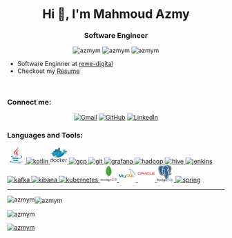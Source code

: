 <h1 align="center">Hi 👋, I'm Mahmoud Azmy</h1>
<h3 align="center">Software Engineer</h3>

<p align="center"> 
  <img src="https://komarev.com/ghpvc/?username=azmym&label=Profile%20views&color=0e75b6&style=flat" alt="azmym" /> 
  <img src="https://badges.pufler.dev/repos/azmym" alt="azmym" />
  <img src="https://img.shields.io/github/followers/azmym?label=Followers" alt="azmym" />
</p>
    
  - Software Enginner at <a href="https://www.rewe-digital.com/">rewe-digital</a>
  - Checkout my <a href="https://app.box.com/shared/cndcz4lfcn">Resume</a>
 	

</br>
<h3 align="left"> Connect me:</h3>
<p align="center">
	<a href="mailto:mahmoud.azmy@gmail.com"><img img src="https://img.shields.io/badge/gmail-%23EA4335.svg?style=plastic&logo=gmail&logoColor=white" alt="Gmail"/></a>
	<a href="https://github.com/azmym"><img src="https://img.shields.io/badge/github-%23181717.svg?style=plastic&logo=github&logoColor=white" alt="GitHub"/></a>
	<a href="https://www.linkedin.com/in/mahmoud-azmy-65886921"><img src="https://img.shields.io/badge/linkedin-%230A66C2.svg?style=plastic&logo=linkedin&logoColor=white" alt="LinkedIn"/></a>
</p>


<h3 align="left">Languages and Tools:</h3>
<p align="left"> 
	<a href="https://www.java.com" target="_blank" rel="noreferrer"> 
		<img src="https://raw.githubusercontent.com/devicons/devicon/master/icons/java/java-original.svg" alt="java" width="40" height="40"/>
	</a> 
		<a href="https://kotlinlang.org" target="_blank" rel="noreferrer"> 
		<img src="https://www.vectorlogo.zone/logos/kotlinlang/kotlinlang-icon.svg" alt="kotlin" width="40" height="40"/> 
	</a> 
	<a href="https://www.docker.com/" target="_blank" rel="noreferrer"> 
		<img src="https://raw.githubusercontent.com/devicons/devicon/master/icons/docker/docker-original-wordmark.svg" alt="docker" width="40" height="40"/> 
	</a> 
	<a href="https://cloud.google.com" target="_blank" rel="noreferrer"> 
		<img src="https://www.vectorlogo.zone/logos/google_cloud/google_cloud-icon.svg" alt="gcp" width="40" height="40"/> 
	</a> 
	<a href="https://git-scm.com/" target="_blank" rel="noreferrer"> 
		<img src="https://www.vectorlogo.zone/logos/git-scm/git-scm-icon.svg" alt="git" width="40" height="40"/> 
	</a> 
	<a href="https://grafana.com" target="_blank" rel="noreferrer"> 
		<img src="https://www.vectorlogo.zone/logos/grafana/grafana-icon.svg" alt="grafana" width="40" height="40"/> 
	</a> 
	<a href="https://hadoop.apache.org/" target="_blank" rel="noreferrer"> 
		<img src="https://www.vectorlogo.zone/logos/apache_hadoop/apache_hadoop-icon.svg" alt="hadoop" width="40" height="40"/> 
	</a> 
	<a href="https://hive.apache.org/" target="_blank" rel="noreferrer"> 
		<img src="https://www.vectorlogo.zone/logos/apache_hive/apache_hive-icon.svg" alt="hive" width="40" height="40"/> 
	</a> 
	<a href="https://www.jenkins.io" target="_blank" rel="noreferrer"> 
		<img src="https://www.vectorlogo.zone/logos/jenkins/jenkins-icon.svg" alt="jenkins" width="40" height="40"/> 
	</a> 
	<a href="https://kafka.apache.org/" target="_blank" rel="noreferrer"> 
		<img src="https://www.vectorlogo.zone/logos/apache_kafka/apache_kafka-icon.svg" alt="kafka" width="40" height="40"/> 
	</a> 
	<a href="https://www.elastic.co/kibana" target="_blank" rel="noreferrer"> 
		<img src="https://www.vectorlogo.zone/logos/elasticco_kibana/elasticco_kibana-icon.svg" alt="kibana" width="40" height="40"/> 
	</a> 
	<a href="https://kubernetes.io" target="_blank" rel="noreferrer"> 
		<img src="https://www.vectorlogo.zone/logos/kubernetes/kubernetes-icon.svg" alt="kubernetes" width="40" height="40"/> 
	</a> 
	<a href="https://www.mongodb.com/" target="_blank" rel="noreferrer"> 
		<img src="https://raw.githubusercontent.com/devicons/devicon/master/icons/mongodb/mongodb-original-wordmark.svg" alt="mongodb" width="40" height="40"/> 
	</a> 
	<a href="https://www.mysql.com/" target="_blank" rel="noreferrer"> 
		<img src="https://raw.githubusercontent.com/devicons/devicon/master/icons/mysql/mysql-original-wordmark.svg" alt="mysql" width="40" height="40"/> 
	</a> 
	<a href="https://www.oracle.com/" target="_blank" rel="noreferrer"> 
		<img src="https://raw.githubusercontent.com/devicons/devicon/master/icons/oracle/oracle-original.svg" alt="oracle" width="40" height="40"/> 
	</a> 
	<a href="https://www.postgresql.org" target="_blank" rel="noreferrer"> 
		<img src="https://raw.githubusercontent.com/devicons/devicon/master/icons/postgresql/postgresql-original-wordmark.svg" alt="postgresql" width="40" height="40"/> 
	</a> 
	<a href="https://spring.io/" target="_blank" rel="noreferrer"> 
		<img src="https://www.vectorlogo.zone/logos/springio/springio-icon.svg" alt="spring" width="40" height="40"/> </a>
</p>

---------------------------------------------------------------------------------------
<p>
  <img align="left" src="https://github-readme-stats.vercel.app/api/top-langs?username=azmym&show_icons=true&locale=en&hide=jupyter%20notebook,lex,&langs_count=8" alt="azmym" />
<!-- </p> -->

<!-- <p> -->
  <img align="center" src="https://github-readme-stats.vercel.app/api?username=azmym&show_icons=true&locale=en" alt="azmym" />
</p>

<p>
  <img align="center" src="https://github-readme-streak-stats.herokuapp.com/?user=azmym&" alt="azmym" />
</p>

<p align="left"> 
  <a href="https://github.com/ryo-ma/github-profile-trophy">
    <img src="https://github-profile-trophy.vercel.app/?username=azmym" alt="azmym" />
  </a>
</p>
